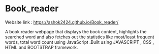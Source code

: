 # Book_reader
Website link : https://ashok2424.github.io/Book_reader/

A book reader webpage that displays the book content,
highlights the searched word and also fetches out the
statistics like most/least frequent words, total word
count using JavaScript .Built using JAVASCRIPT ,
CSS , HTML and BOOTSTRAP framework. 
